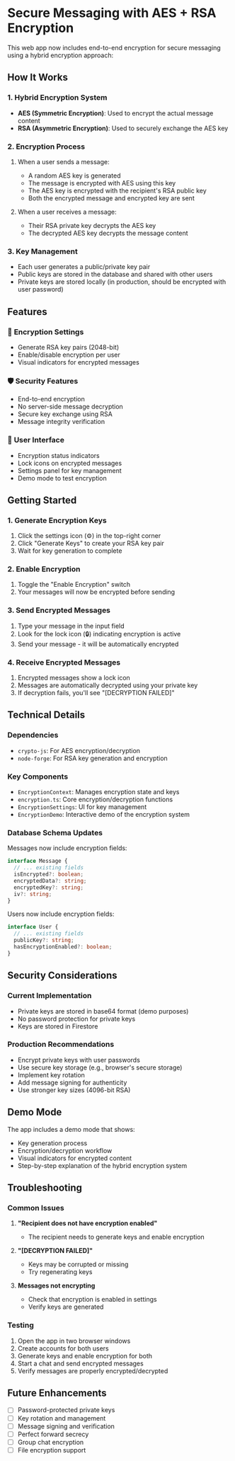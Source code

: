 # Secure Messaging with AES + RSA Encryption

This web app now includes end-to-end encryption for secure messaging using a hybrid encryption approach:

## How It Works

### 1. **Hybrid Encryption System**
- **AES (Symmetric Encryption)**: Used to encrypt the actual message content
- **RSA (Asymmetric Encryption)**: Used to securely exchange the AES key

### 2. **Encryption Process**
1. When a user sends a message:
   - A random AES key is generated
   - The message is encrypted with AES using this key
   - The AES key is encrypted with the recipient's RSA public key
   - Both the encrypted message and encrypted key are sent

2. When a user receives a message:
   - Their RSA private key decrypts the AES key
   - The decrypted AES key decrypts the message content

### 3. **Key Management**
- Each user generates a public/private key pair
- Public keys are stored in the database and shared with other users
- Private keys are stored locally (in production, should be encrypted with user password)

## Features

### 🔐 **Encryption Settings**
- Generate RSA key pairs (2048-bit)
- Enable/disable encryption per user
- Visual indicators for encrypted messages

### 🛡️ **Security Features**
- End-to-end encryption
- No server-side message decryption
- Secure key exchange using RSA
- Message integrity verification

### 📱 **User Interface**
- Encryption status indicators
- Lock icons on encrypted messages
- Settings panel for key management
- Demo mode to test encryption

## Getting Started

### 1. **Generate Encryption Keys**
1. Click the settings icon (⚙️) in the top-right corner
2. Click "Generate Keys" to create your RSA key pair
3. Wait for key generation to complete

### 2. **Enable Encryption**
1. Toggle the "Enable Encryption" switch
2. Your messages will now be encrypted before sending

### 3. **Send Encrypted Messages**
1. Type your message in the input field
2. Look for the lock icon (🔒) indicating encryption is active
3. Send your message - it will be automatically encrypted

### 4. **Receive Encrypted Messages**
1. Encrypted messages show a lock icon
2. Messages are automatically decrypted using your private key
3. If decryption fails, you'll see "[DECRYPTION FAILED]"

## Technical Details

### **Dependencies**
- `crypto-js`: For AES encryption/decryption
- `node-forge`: For RSA key generation and encryption

### **Key Components**
- `EncryptionContext`: Manages encryption state and keys
- `encryption.ts`: Core encryption/decryption functions
- `EncryptionSettings`: UI for key management
- `EncryptionDemo`: Interactive demo of the encryption system

### **Database Schema Updates**
Messages now include encryption fields:
```typescript
interface Message {
  // ... existing fields
  isEncrypted?: boolean;
  encryptedData?: string;
  encryptedKey?: string;
  iv?: string;
}
```

Users now include encryption fields:
```typescript
interface User {
  // ... existing fields
  publicKey?: string;
  hasEncryptionEnabled?: boolean;
}
```

## Security Considerations

### **Current Implementation**
- Private keys are stored in base64 format (demo purposes)
- No password protection for private keys
- Keys are stored in Firestore

### **Production Recommendations**
- Encrypt private keys with user passwords
- Use secure key storage (e.g., browser's secure storage)
- Implement key rotation
- Add message signing for authenticity
- Use stronger key sizes (4096-bit RSA)

## Demo Mode

The app includes a demo mode that shows:
- Key generation process
- Encryption/decryption workflow
- Visual indicators for encrypted content
- Step-by-step explanation of the hybrid encryption system

## Troubleshooting

### **Common Issues**
1. **"Recipient does not have encryption enabled"**
   - The recipient needs to generate keys and enable encryption

2. **"[DECRYPTION FAILED]"**
   - Keys may be corrupted or missing
   - Try regenerating keys

3. **Messages not encrypting**
   - Check that encryption is enabled in settings
   - Verify keys are generated

### **Testing**
1. Open the app in two browser windows
2. Create accounts for both users
3. Generate keys and enable encryption for both
4. Start a chat and send encrypted messages
5. Verify messages are properly encrypted/decrypted

## Future Enhancements

- [ ] Password-protected private keys
- [ ] Key rotation and management
- [ ] Message signing and verification
- [ ] Perfect forward secrecy
- [ ] Group chat encryption
- [ ] File encryption support
